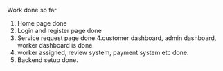 Work done so far
1. Home page done
2. Login and register page done
3. Service request page done
4.customer dashboard, admin dashboard, worker dashboard is done.
5. worker assigned, review system, payment system etc done.
6.  Backend setup done.
